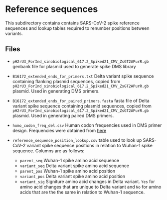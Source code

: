 # Reference sequences
This subdirectory contains contains SARS-CoV-2 spike reference sequences and lookup tables required to renumber positions between variants.

## Files
- `pH2rU3_ForInd_sinobiological_617.2_Spiked21_CMV_ZsGT2APurR.gb` genbank file for plasmid used to generate spike DMS library

- `B16172_extended_ends_for_primers.txt` Delta variant spike sequence containing flanking plasmid sequences, copied from `pH2rU3_ForInd_sinobiological_617.2_Spiked21_CMV_ZsGT2APurR.gb` plasmid. Used in generating DMS primers.

- `B16172_extended_ends_for_paired_primers.fasta` fasta file of Delta variant spike sequence containing plasmid sequences, copied from `pH2rU3_ForInd_sinobiological_617.2_Spiked21_CMV_ZsGT2APurR.gb` plasmid. Used in generating paired DMS primers.

- `homo_codon_freq_del.csv` Human codon frequencies used in DMS primer design. Frequencies were obtained from [here](https://www.kazusa.or.jp/codon/)

- `reference_sequence_position_lookup.csv` table used to look up SARS-CoV-2 variant spike sequence positions in relation to Wuhan-1 spike sequence. Columns are as follows:
	- `parent_seq` Wuhan-1 spike amino acid sequence
	- `variant_seq` Delta variant spike amino acid sequence
	- `parent_pos` Wuhan-1 spike amino acid position
	- `variant_pos` Delta variant spike amino acid position
	- `variant_sig` Signiture amino acid changes in Delta variant. `Yes` for amino acid changes that are unique to Delta variant and `No` for amino acids that are the the same in relation to Wuhan-1 sequence. 



